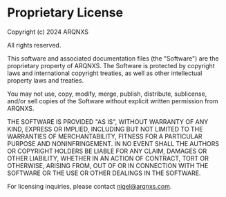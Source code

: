 # Proprietary License

Copyright (c) 2024 ARQNXS

All rights reserved.

This software and associated documentation files (the "Software") are the proprietary property of ARQNXS. The Software is protected by copyright laws and international copyright treaties, as well as other intellectual property laws and treaties.

You may not use, copy, modify, merge, publish, distribute, sublicense, and/or sell copies of the Software without explicit written permission from ARQNXS.

THE SOFTWARE IS PROVIDED "AS IS", WITHOUT WARRANTY OF ANY KIND, EXPRESS OR IMPLIED, INCLUDING BUT NOT LIMITED TO THE WARRANTIES OF MERCHANTABILITY, FITNESS FOR A PARTICULAR PURPOSE AND NONINFRINGEMENT. IN NO EVENT SHALL THE AUTHORS OR COPYRIGHT HOLDERS BE LIABLE FOR ANY CLAIM, DAMAGES OR OTHER LIABILITY, WHETHER IN AN ACTION OF CONTRACT, TORT OR OTHERWISE, ARISING FROM, OUT OF OR IN CONNECTION WITH THE SOFTWARE OR THE USE OR OTHER DEALINGS IN THE SOFTWARE.

For licensing inquiries, please contact nigel@arqnxs.com.
